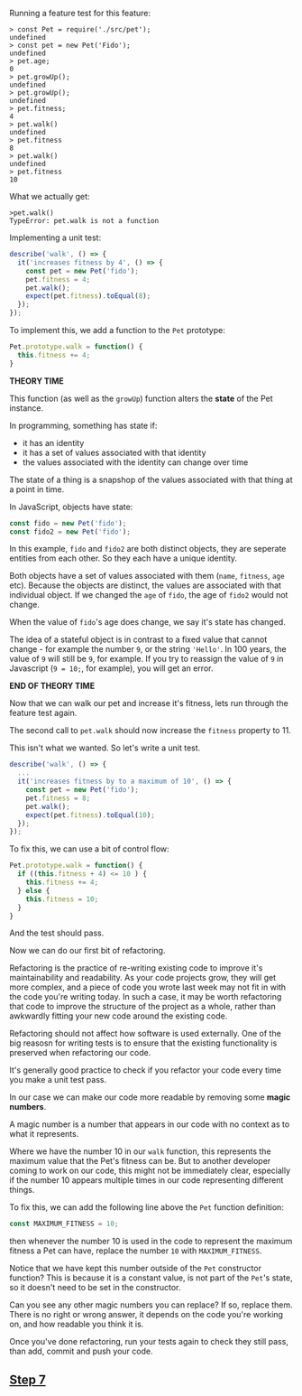 Running a feature test for this feature:

```
> const Pet = require('./src/pet');
undefined
> const pet = new Pet('Fido');
undefined
> pet.age;
0
> pet.growUp();
undefined
> pet.growUp();
undefined
> pet.fitness;
4
> pet.walk()
undefined
> pet.fitness
8
> pet.walk()
undefined
> pet.fitness
10
```

What we actually get:
```
>pet.walk()
TypeError: pet.walk is not a function
```

Implementing a unit test:

```js
describe('walk', () => {
  it('increases fitness by 4', () => {
    const pet = new Pet('fido');
    pet.fitness = 4;
    pet.walk();
    expect(pet.fitness).toEqual(8);
  });
});
```

To implement this, we add a function to the `Pet` prototype:

```js
Pet.prototype.walk = function() {
  this.fitness += 4;
}
```

**THEORY TIME**

This function (as well as the `growUp`) function alters the **state** of the Pet instance.

In programming, something has state if:
- it has an identity
- it has a set of values associated with that identity
- the values associated with the identity can change over time

The state of a thing is a snapshop of the values associated with that thing at a point in time.

In JavaScript, objects have state:

```js
const fido = new Pet('fido');
const fido2 = new Pet('fido');
```

In this example, `fido` and `fido2` are both distinct objects, they are seperate entities from each other. So they each have a unique identity.

Both objects have a set of values associated with them (`name`, `fitness`, `age` etc). Because the objects are distinct, the values are associated with that individual object. If we changed the `age` of `fido`, the age of `fido2` would not change.

When the value of `fido`'s age does change, we say it's state has changed.

The idea of a stateful object is in contrast to a fixed value that cannot change - for example the number `9`, or the string `'Hello'`. In 100 years, the value of `9` will still be `9`, for example. If you try to reassign the value of `9` in Javascript (`9 = 10;`, for example), you will get an error.

**END OF THEORY TIME**

Now that we can walk our pet and increase it's fitness, lets run through the feature test again.

The second call to `pet.walk` should now increase the `fitness` property to 11.

This isn't what we wanted. So let's write a unit test.

```js
describe('walk', () => {
  ...
  it('increases fitness by to a maximum of 10', () => {
    const pet = new Pet('fido');
    pet.fitness = 8;
    pet.walk();
    expect(pet.fitness).toEqual(10);
  });
});
```

To fix this, we can use a bit of control flow:

```js
Pet.prototype.walk = function() {
  if ((this.fitness + 4) <= 10 ) {
    this.fitness += 4;
  } else {
    this.fitness = 10;
  }
}
```

And the test should pass.

Now we can do our first bit of refactoring.

Refactoring is the practice of re-writing existing code to improve it's maintainability and readability. As your code projects grow, they will get more complex, and a piece of code you wrote last week may not fit in with the code you're writing today. In such a case, it may be worth refactoring that code to improve the structure of the project as a whole, rather than awkwardly fitting your new code around the existing code.

Refactoring should not affect how software is used externally. One of the big reasosn for writing tests is to ensure that the existing functionality is preserved when refactoring our code.

It's generally good practice to check if you refactor your code every time you make a unit test pass.

In our case we can make our code more readable by removing some **magic numbers**.

A magic number is a number that appears in our code with no context as to what it represents.

Where we have the number 10 in our `walk` function, this represents the maximum value that the Pet's fitness can be. But to another developer coming to work on our code, this might not be immediately clear, especially if the number 10 appears multiple times in our code representing different things.

To fix this, we can add the following line above the `Pet` function definition:

```js
const MAXIMUM_FITNESS = 10;
```

then whenever the number 10 is used in the code to represent the maximum fitness a Pet can have, replace the number `10` with `MAXIMUM_FITNESS`.

Notice that we have kept this number outside of the `Pet` constructor function? This is because it is a constant value, is not part of the `Pet`'s state, so it doesn't need to be set in the constructor.

Can you see any other magic numbers you can replace? If so, replace them. There is no right or wrong answer, it depends on the code you're working on, and how readable you think it is.

Once you've done refactoring, run your tests again to check they still pass, than add, commit and push your code.

## [Step 7](../step7.md)

